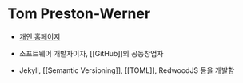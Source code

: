 # Tom Preston-Werner

- [개인 홈페이지](https://tom.preston-werner.com/)

- 소프트웨어 개발자이자, [[GitHub]]의 공동창업자

- Jekyll, [[Semantic Versioning]], [[TOML]], RedwoodJS 등을 개발함
